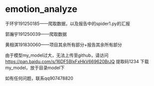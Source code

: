 # emotion_analyze
于环宇191250185——爬取数据，以及报告中的spider1.py的汇报

郭瀚宇191250039——爬取数据

黄相淇191830060——项目其余所有部分+报告其余所有部分

由于模型my_model过大，无法上传至github，请访问
https://pan.baidu.com/s/16DF5BlxFxHkV669620BrJQ
提取码1234
下载my_model，放于目录model下

如有任何问题，联系qq907478820
